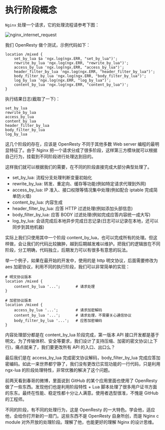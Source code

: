 # 执行阶段概念

`Nginx` 处理一个请求，它的处理流程请参考下图：

![nginx_internet_request](../images/step.png)

我们 OpenResty 做个测试，示例代码如下：
```
location /mixed {
    set_by_lua $a 'ngx.log(ngx.ERR, "set_by_lua")';
    rewrite_by_lua 'ngx.log(ngx.ERR, "rewrite_by_lua")';
    access_by_lua 'ngx.log(ngx.ERR, "access_by_lua")';
    header_filter_by_lua 'ngx.log(ngx.ERR, "header_filter_by_lua")';
    body_filter_by_lua 'ngx.log(ngx.ERR, "body_filter_by_lua")';
    log_by_lua 'ngx.log(ngx.ERR, "log_by_lua")';
    content_by_lua 'ngx.log(ngx.ERR, "content_by_lua")';
}
```


执行结果日志(截取了一下)：

```
set_by_lua
rewrite_by_lua
access_by_lua
content_by_lua
header_filter_by_lua
body_filter_by_lua
log_by_lua
```

这几个阶段的存在，应该是 OpenResty 不同于其他多数 Web server 编程的最明显特征了。由于 Nginx 把一个请求分成了很多阶段，这样第三方模块就可以根据自己行为，挂载到不同阶段进行处理达到目的。

这样我们就可以根据我们的需要，在不同的阶段直接完成大部分典型处理了。

* set_by_lua: 流程分支处理判断变量初始化
* rewrite_by_lua: 转发、重定向、缓存等功能(例如特定请求代理到外网)
* access_by_lua: IP 准入、接口权限等情况集中处理(例如配合 iptable 完成简单防火墙)
* content_by_lua: 内容生成
* header_filter_by_lua: 应答 HTTP 过滤处理(例如添加头部信息)
* body_filter_by_lua: 应答 BODY 过滤处理(例如完成应答内容统一成大写)
* log_by_lua: 会话完成后本地异步完成日志记录(日志可以记录在本地，还可以同步到其他机器)

实际上我们只使用其中一个阶段 content_by_lua，也可以完成所有的处理。但这样做，会让我们的代码比较臃肿，越到后期越发难以维护。把我们的逻辑放在不同阶段，分工明确，代码独立，后期发力可以有很多有意思的玩法。

举一个例子，如果在最开始的开发中，使用的是 http 明文协议，后面需要修改为 aes 加密协议，利用不同的执行阶段，我们可以非常简单的实现：

```
# 明文协议版本
location /mixed {
    content_by_lua '...';       # 请求处理
}

# 加密协议版本
location /mixed {
    access_by_lua '...';        # 请求加密解码
    content_by_lua '...';       # 请求处理，不需要关心通信协议
    body_filter_by_lua '...';   # 应答加密编码
}
```

内容处理部分都是在 content_by_lua 阶段完成，第一版本 API 接口开发都是基于明文。为了传输体积、安全等要求，我们设计了支持压缩、加密的密文协议(上下行)，痛点就来了，我们要更改所有 API 的入口、出口么？

最后我们是在 access_by_lua 完成密文协议解码，body_filter_by_lua 完成应答加密编码。如此一来世界都宁静了，我们没有更改已实现功能的一行代码，只是利用 ngx-lua 的阶段处理特性，非常优雅的解决了这个问题。

前两天看到春哥的微博，里面说到 GitHub 的某个应用里面也使用了 OpenResty 做了一些东西。发现他们也是利用阶段特性 + Lua 脚本处理了很多用户证书方面的东东。最终在性能、稳定性都十分让人满意。使用者选型很准，不愧是 GitHub 的工程师。

不同的阶段，有不同的处理行为，这是 OpenResty 的一大特色。学会他，适应他，会给你打开新的一扇门。这些东西不是 OpenResty 自身所创，而是 Nginx c module 对外开放的处理阶段。理解了他，也能更好的理解 Nginx 的设计思维。
